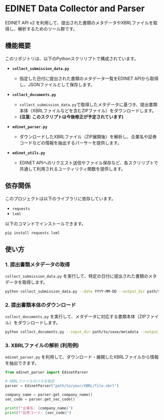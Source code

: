 # EDINET Data Collector and Parser

EDINET API v2 を利用して、提出された書類のメタデータやXBRLファイルを取得し、解析するためのツール群です。

## 機能概要

このリポジトリは、以下のPythonスクリリプトで構成されています。

- **`collect_submission_data.py`**
  - 指定した日付に提出された書類のメタデータ一覧をEDINET APIから取得し、JSONファイルとして保存します。

- **`collect_documents.py`**
  - `collect_submission_data.py`で取得したメタデータに基づき、提出書類本体（XBRLファイルなどを含むZIPファイル）をダウンロードします。
  - **(注意: このスクリプトは今後修正が予定されています)**

- **`edinet_parser.py`**
  - ダウンロードしたXBRLファイル（ZIP展開後）を解析し、企業名や証券コードなどの情報を抽出するパーサーを提供します。

- **`edinet_utils.py`**
  - EDINET APIへのリクエスト送信やファイル保存など、各スクリリプトで共通して利用されるユーティリティ関数を提供します。

## 依存関係

このプロジェクトは以下のライブラリに依存しています。

- `requests`
- `lxml`

以下のコマンドでインストールできます。
```bash
pip install requests lxml
```

## 使い方

### 1. 提出書類メタデータの取得

`collect_submission_data.py` を実行して、特定の日付に提出された書類のメタデータを取得します。

```bash
python collect_submission_data.py --date YYYY-MM-DD --output_dir path/to/save/metadata
```

### 2. 提出書類本体のダウンロード

`collect_documents.py` を実行して、メタデータに対応する書類本体（ZIPファイル）をダウンロードします。

```bash
python collect_documents.py --input_dir path/to/save/metadata --output_dir path/to/save/documents
```

### 3. XBRLファイルの解析 (利用例)

`edinet_parser.py` を利用して、ダウンロード・展開したXBRLファイルから情報を抽出できます。

```python
from edinet_parser import EdinetParser

# XBRLファイルのパスを指定
parser = EdinetParser("path/to/your/XBRL/file.xbrl")

company_name = parser.get_company_name()
sec_code = parser.get_sec_code()

print(f"企業名: {company_name}")
print(f"証券コード: {sec_code}")
```